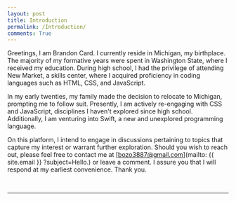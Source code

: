 ```yaml
---
layout: post
title: Introduction
permalink: /Introduction/
comments: True
---
```


<p>
Greetings, I am Brandon Card. I currently reside in Michigan, my birthplace. The majority of my formative years were spent in Washington State, where I received my education. During high school, I had the privilege of attending New Market, a skills center, where I acquired proficiency in coding languages such as HTML, CSS, and JavaScript.
</p>

<p>
In my early twenties, my family made the decision to relocate to Michigan, prompting me to follow suit. Presently, I am actively re-engaging with CSS and JavaScript, disciplines I haven't explored since high school. Additionally, I am venturing into Swift, a new and unexplored programming language.
</p>


On this platform, I intend to engage in discussions pertaining to topics that capture my interest or warrant further exploration. Should you wish to reach out, please feel free to contact me at [bozo3887@gmail.com](mailto: {{ site.email }} ?subject=Hello.) or leave a comment. I assure you that I will respond at my earliest convenience. Thank you.

<br>
<hr>
